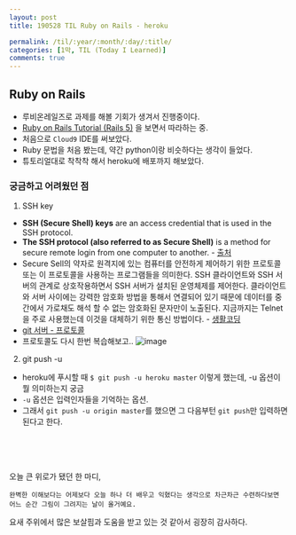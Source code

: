 ```yaml
---
layout: post
title: 190528 TIL Ruby on Rails - heroku

permalink: /til/:year/:month/:day/:title/
categories: [1막, TIL (Today I Learned)]
comments: true
---
```


## **Ruby on Rails**

- 루비온레일즈로 과제를 해볼 기회가 생겨서 진행중이다.
- [Ruby on Rails Tutorial (Rails 5)](https://www.railstutorial.org/book/beginning) 을 보면서 따라하는 중. 
- 처음으로 `Cloud9` IDE를 써보았다. 
- Ruby 문법을 처음 봤는데, 약간 python이랑 비슷하다는 생각이 들었다.
- 튜토리얼대로 착착착 해서 heroku에 배포까지 해보았다. 

### **궁금하고 어려웠던 점**

1. SSH key
  - **SSH (Secure Shell) keys** are an access credential that is used in the SSH protocol. 
  - **The SSH protocol (also referred to as Secure Shell)** is a method for secure remote login from one computer to another. - [출처](https://www.ssh.com/ssh/protocol/)
  - Secure Sell의 약자로 원격지에 있는 컴퓨터를 안전하게 제어하기 위한 프로토콜 또는 이 프로토콜을 사용하는 프로그램들을 의미한다. SSH 클라이언트와 SSH 서버의 관계로 상호작용하면서 SSH 서버가 설치된 운영체제를 제어한다. 클라이언트와 서버 사이에는 강력한 암호화 방법을 통해서 연결되어 있기 때문에 데이터를 중간에서 가로채도 해석 할 수 없는 암호화된 문자만이 노출된다. 지금까지는 Telnet을 주로 사용했는데 이것을 대체하기 위한 통신 방법이다. - [생활코딩](https://opentutorials.org/module/432/3738)
  - [git 서버 - 프로토콜](https://git-scm.com/book/ko/v1/Git-%EC%84%9C%EB%B2%84-%ED%94%84%EB%A1%9C%ED%86%A0%EC%BD%9C)
  - 프로토콜도 다시 한번 복습해보고..
  ![image](https://user-images.githubusercontent.com/40848630/58470963-c9ea9580-817d-11e9-859e-f6a8885963d8.png)

2. git push -u
  - heroku에 푸시할 때 
    `$ git push -u heroku master` 이렇게 했는데, -u 옵션이 뭘 의미하는지 궁금
  - `-u` 옵션은 입력인자들을 기억하는 옵션. 
  - 그래서 `git push -u origin master`를 했으면 그 다음부턴 `git push`만 입력하면 된다고 한다.


<br/>
<br/>
<br/>

오늘 큰 위로가 됐던 한 마디, 
```
완벽한 이해보다는 어제보다 오늘 하나 더 배우고 익혔다는 생각으로 차근차근 수련하다보면 어느 순간 그림이 그려지는 날이 올거예요.
```

요새 주위에서 많은 보살핌과 도움을 받고 있는 것 같아서 굉장히 감사하다. 
